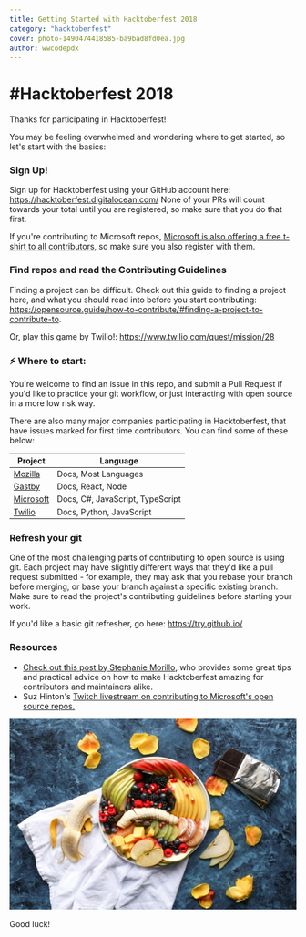 ```yaml
---
title: Getting Started with Hacktoberfest 2018
category: "hacktoberfest"
cover: photo-1490474418585-ba9bad8fd0ea.jpg
author: wwcodepdx
---
```


# #Hacktoberfest 2018

Thanks for participating in Hacktoberfest!

You may be feeling overwhelmed and wondering where to get started, so let's start with the basics:

### Sign Up!

Sign up for Hacktoberfest using your GitHub account here: https://hacktoberfest.digitalocean.com/ None of your PRs will count towards your total until you are registered, so make sure that you do that first.

If you're contributing to Microsoft repos, [Microsoft is also offering a free t-shirt to all contributors](https://open.microsoft.com/2018/09/30/join-hacktoberfest-2018-celebration-microsoft/?WT.mc_id=hacktoberfest-none-beverst), so make sure you also register with them.


### Find repos and read the Contributing Guidelines

Finding a project can be difficult. Check out this guide to finding a project here, and what you should read into before you start contributing: https://opensource.guide/how-to-contribute/#finding-a-project-to-contribute-to.

Or, play this game by Twilio!: https://www.twilio.com/quest/mission/28


### :zap: Where to start:

You're welcome to find an issue in this repo, and submit a Pull Request if you'd like to practice your git workflow, or just interacting with open source in a more low risk way.

There are also many major companies participating in Hacktoberfest, that have issues marked for first time contributors. You can find some of these below:

<table>
    <thead>
        <tr><th>Project</th><th>Language</th></tr>
    </thead>
    <tbody>
        <tr>
            <td><a href="https://codetribute.mozilla.org/">Mozilla</a></td>
            <td>Docs, Most Languages</td>
        </tr>
        <tr>
            <td><a href="https://github.com/gatsbyjs/gatsby/issues">Gastby</a></td>
            <td>Docs, React, Node</td>
        </tr>
        <tr>
            <td><a href="https://opensource.microsoft.com/">Microsoft</a></td>
            <td>Docs, C#, JavaScript, TypeScript</td>
        </tr>
        <tr>
            <td><a href="https://www.twilio.com/open-source/">Twilio</a></td>
            <td>Docs, Python, JavaScript</td>
        </tr>
    </tbody>
</table>


### Refresh your git
One of the most challenging parts of contributing to open source is using git. Each project may have slightly different ways that they'd like a pull request submitted - for example, they may ask that you rebase your branch before merging, or base your branch against a specific existing branch. Make sure to read the project's contributing guidelines before starting your work.

If you'd like a basic git refresher, go here: https://try.github.io/


### Resources

- [Check out this post by Stephanie Morillo](https://open.microsoft.com/2018/09/28/hacktoberfest-tips-for-growing-open-source-communities-in-october-and-beyond/), who provides some great tips and practical advice on how to make Hacktoberfest amazing for contributors and maintainers alike.
- Suz Hinton's [Twitch livestream on contributing to Microsoft's open source repos.](https://www.twitch.tv/videos/315878330)


![unsplash.com](./photo-1490474418585-ba9bad8fd0ea.jpg)

Good luck!
